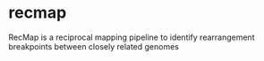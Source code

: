 # recmap
RecMap is a reciprocal mapping pipeline to identify rearrangement breakpoints between closely related genomes
